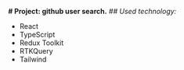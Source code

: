 **# Project: github user search.**
*## Used technology:*
 * React
 * TypeScript
 * Redux Toolkit
 * RTKQuery
 * Tailwind
